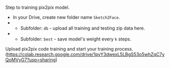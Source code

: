 Step to training pix2pix model.

- In your Drive, create new folder name `Sketch2Face`.
- - Subfolder: `db` - upload all training and testing zip data here.
- - Subfolder: `best` - save model's weight every `k` steps.

Upload pix2pix code training and start your training process.
(https://colab.research.google.com/drive/1pvY3dwexL5LBgS53o5whZqC7yQoMVyG7?usp=sharing)
